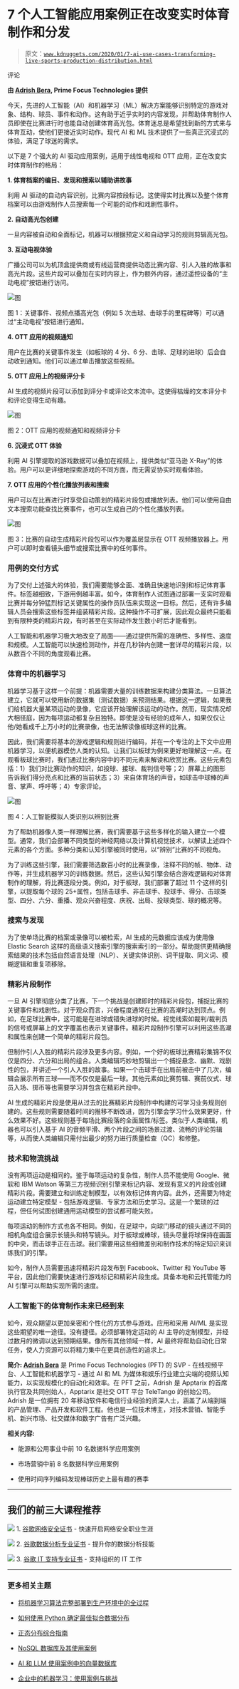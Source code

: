 # 7 个人工智能应用案例正在改变实时体育制作和分发

> 原文：[`www.kdnuggets.com/2020/01/7-ai-use-cases-transforming-live-sports-production-distribution.html`](https://www.kdnuggets.com/2020/01/7-ai-use-cases-transforming-live-sports-production-distribution.html)

评论

**由 [Adrish Bera](https://www.linkedin.com/in/adrishbera/), Prime Focus Technologies 提供**

今天，先进的人工智能（AI）和机器学习（ML）解决方案能够识别特定的游戏对象、结构、球员、事件和动作。这有助于近乎实时的内容发现，并帮助体育制作人员即使在比赛进行时也能自动创建体育高光包。体育迷总是希望找到新的方式来与体育互动，使他们更接近实时动作。现代 AI 和 ML 技术提供了一些真正沉浸式的体验，满足了球迷的需求。

以下是 7 个强大的 AI 驱动应用案例，适用于线性电视和 OTT 应用，正在改变实时体育制作的格局：

**1\. 体育档案的编目、发现和搜索以辅助讲故事**

利用 AI 驱动的自动内容识别，比赛内容按段标记。这使得实时比赛以及整个体育档案可以由游戏制作人员搜索每一个可能的动作和戏剧性事件。

**2\. 自动高光包创建**

一旦内容被自动和全面标记，机器可以根据预定义和自动学习的规则剪辑高光包。

**3\. 互动电视体验**

广播公司可以为机顶盒提供商或有线运营商提供动态比赛内容、引人入胜的故事和高光片段。这些片段可以叠加在实时内容上，作为额外内容，通过遥控设备的“主动电视”按钮进行访问。

![图](img/e39fcefbafc03f10c220c8ba021586b8.png)

图 1：关键事件、视频点播高光包（例如 5 次击球、击球手的里程碑等）可以通过“主动电视”按钮进行通知。

**4\. OTT 应用的视频通知**

用户在比赛的关键事件发生（如板球的 4 分、6 分、击球、足球的进球）后会自动收到通知。他们可以通过单击播放这些视频。

**5\. OTT 应用上的视频评分卡**

AI 生成的视频片段可以添加到评分卡或评论文本流中。这使得枯燥的文本评分卡和评论变得生动有趣。

![图](img/76a99ea12378ebd4848404004e960aea.png)

图 2：OTT 应用的视频通知和视频评分卡

**6\. 沉浸式 OTT 体验**

利用 AI 引擎提取的游戏数据可以叠加在视频上，提供类似“亚马逊 X-Ray”的体验。用户可以更详细地探索游戏的不同方面，而无需妥协实时观看体验。

**7\. OTT 应用的个性化播放列表和搜索**

用户可以在比赛进行时享受自动策划的精彩片段包或播放列表。他们可以使用自由文本搜索功能查找比赛事件，也可以生成自己的个性化播放列表。

![图](img/62f36c15b438b10ebccb0dd5b15b50d2.png)

图 3：比赛的自动生成精彩片段包可以作为覆盖层显示在 OTT 视频播放器上。用户可以即时查看镜头细节或搜索比赛中的任何事件。

### **用例的交付方式**

为了交付上述强大的体验，我们需要能够全面、准确且快速地识别和标记体育事件。标签越细致，下游用例越丰富。如今，体育制作人试图通过部署一支实时观看比赛并每分钟猛烈标记关键属性的操作员队伍来实现这一目标。然后，还有许多编辑人员会搜索这些标签并组装精彩片段。这种操作不可扩展，因此观众最终只能看到有限种类的精彩片段，有时甚至在实际动作发生数小时后才能看到。

人工智能和机器学习极大地改变了局面——通过提供所需的准确性、多样性、速度和规模。人工智能可以快速检测动作，并在几秒钟内创建一套详尽的精彩片段，以从数百个不同的角度观看比赛。

### **体育中的机器学习**

机器学习基于这样一个前提：机器需要大量的训练数据来构建分类算法。一旦算法建立，它就可以使用新的数据集（测试数据）来预测结果。根据这一逻辑，如果我们给机器大量某项运动的录像，它应该开始理解该运动的动作。然而，现实情况却大相径庭，因为每项运动都复杂且独特。即使是没有经验的成年人，如果仅仅让他/她看成千上万小时的比赛录像，也无法解读像板球这样的比赛。

因此，我们需要将基本的游戏逻辑和规则进行编码，并在一个专注的上下文中应用机器学习，以便机器模仿人类的认知。让我们以板球为例来更好地理解这一点。在观看板球比赛时，我们通过比赛内容中的不同元素来解读和欣赏比赛。这些元素包括：1）我们对比赛动作的知识，如投球、接球、裁判信号等；2）屏幕上的图形告诉我们得分亮点和比赛的当前状态；3）来自体育场的声音，如球击中球棒的声音、掌声、呼吁等；4）专家评论。

![图](img/7747e8ece59a9eccbd3ac013be289e59.png)

图 4：人工智能模拟人类识别以辨别比赛

为了帮助机器像人类一样理解比赛，我们需要基于这些多样化的输入建立一个模型。通常，我们会部署不同类型的神经网络以及计算机视觉技术，以解读上述四个元素的各个方面。多种分类和认知引擎被同时使用，以“辨别”比赛的不同视角。

为了训练这些引擎，我们需要筛选数百小时的比赛录像，注释不同的帧、物体、动作等，并生成机器学习的训练数据。然后，这些认知引擎会结合游戏逻辑和对体育制作的理解，将比赛逐段分类。例如，对于板球，我们部署了超过 11 个这样的引擎，以提取每个球的 25+属性，包括击球手、非击球手、投球手、得分、击球类型、四分、六分、重播、观众兴奋程度、庆祝、出局、投球类型、球的概况等。

### **搜索与发现**

为了使单场比赛的档案或录像可以被检索，AI 生成的元数据应该成为使用像 Elastic Search 这样的高级语义搜索引擎的搜索索引的一部分。帮助提供更精确搜索结果的技术包括自然语言处理（NLP）、关键实体识别、词干提取、同义词、模糊逻辑和重复项移除。

### **精彩片段制作**

一旦 AI 引擎彻底分类了比赛，下一个挑战是创建即时的精彩片段包，捕捉比赛的关键事件和戏剧性。对于观众而言，兴奋程度通常在比赛的高潮时达到顶点。例如，在足球比赛中，这可能是在进球或错失进球的时候。视觉线索如裁判/裁判员的信号或屏幕上的文字覆盖也表示关键事件。精彩片段制作引擎可以利用这些高潮和属性来创建一个简单的精彩片段包。

但制作引人入胜的精彩片段涉及更多内容。例如，一个好的板球比赛精彩集锦不仅仅是四分、六分和出局的组合。人类编辑巧妙地剪辑出一个捕捉悬念、幽默、戏剧性的包，并讲述一个引人入胜的故事。如果一个击球手在出局前被击中了几次，编辑会展示所有三球——而不仅仅是最后一球。其他元素如比赛剪辑、赛前仪式、球员入场、掷币等也需要学习并包含在精彩片段中。

AI 生成的精彩片段是使用从过去的比赛精彩片段制作中构建的可学习业务规则创建的。这些规则需要随着时间的推移不断改进，因为引擎会学习什么效果更好，什么效果不好。这些规则基于每场比赛段落的全面属性/标签。类似于人类编辑，机器也可以引入基于 AI 的音频平滑、两个片段之间的场景过渡、流畅的评论剪辑等，从而使人类编辑只需付出最少的努力进行质量检查（QC）和修整。

### **技术和物流挑战**

没有两项运动是相同的。鉴于每项运动的复杂性，制作人员不能使用 Google、微软和 IBM Watson 等第三方视频识别引擎来标记内容、发现有意义的片段或创建精彩片段。需要建立和训练定制模型，以有效标记体育内容。此外，还需要为特定运动建立特定模型 - 包括游戏逻辑、专家方法和历史学习。这是一个繁琐的过程，但任何试图创建通用运动模型的尝试都可能失败。

每项运动的制作方式也各不相同。例如，在足球中，向球门移动的镜头通过不同的相机角度组合展示长镜头和特写镜头。对于板球或棒球，镜头尽量将球保持在画面的中央，而击球手正在击球。我们需要用这些细微差别和制作技术的特定知识来训练我们的引擎。

如今，制作人员需要迅速将精彩片段发布到 Facebook、Twitter 和 YouTube 等平台，因此他们需要快速进行游戏标记和精彩片段生成。具备本地和云托管能力的 AI 引擎可以帮助实现所需的速度。

### **人工智能下的体育制作未来已经到来**

如今，观众期望以更加亲密和个性化的方式参与游戏。应用和采用 AI/ML 是实现这些期望的唯一途径。没有捷径。必须部署特定运动的 AI 主导的定制模型，并经过数月的微调以达到预期结果。像所有其他领域一样，AI 最终将帮助自动化日常任务，使人力资源可以将精力集中在更具创造性的追求上。

**简介: [Adrish Bera](https://www.linkedin.com/in/adrishbera/)** 是 Prime Focus Technologies (PFT) 的 SVP - 在线视频平台、人工智能和机器学习 - 通过 AI 和 ML 为媒体和娱乐行业建立尖端的视频认知能力，以实现规模化的自动化和效率。在 PFT 之前，Adrish 是 Apptarix 的首席执行官及共同创始人，Apptarix 是社交 OTT 平台 TeleTango 的创始公司。Adrish 是一位拥有 20 年移动软件和电信行业经验的资深人士，涵盖了从端到端的产品管理、产品开发和软件工程。他也是一位技术博主，对技术营销、智能手机、新兴市场、社交媒体和数字广告有广泛兴趣。

**相关内容:**

+   能源和公用事业中前 10 名数据科学应用案例

+   市场营销中前 8 名数据科学应用案例

+   使用时间序列编码发现棒球历史上最有趣的赛季

* * *

## 我们的前三大课程推荐

![](img/0244c01ba9267c002ef39d4907e0b8fb.png) 1\. [谷歌网络安全证书](https://www.kdnuggets.com/google-cybersecurity) - 快速开启网络安全职业生涯

![](img/e225c49c3c91745821c8c0368bf04711.png) 2\. [谷歌数据分析专业证书](https://www.kdnuggets.com/google-data-analytics) - 提升你的数据分析技能

![](img/0244c01ba9267c002ef39d4907e0b8fb.png) 3\. [谷歌 IT 支持专业证书](https://www.kdnuggets.com/google-itsupport) - 支持组织的 IT 工作

* * *

### 更多相关主题

+   [将机器学习算法完整部署到生产环境中的全过程](https://www.kdnuggets.com/2021/12/deployment-machine-learning-algorithm-live-production-environment.html)

+   [如何使用 Python 确定最佳拟合数据分布](https://www.kdnuggets.com/2021/09/determine-best-fitting-data-distribution-python.html)

+   [正态分布综合指南](https://www.kdnuggets.com/2022/06/comprehensive-guide-normal-distribution.html)

+   [NoSQL 数据库及其使用案例](https://www.kdnuggets.com/2023/03/nosql-databases-cases.html)

+   [AI 和 LLM 使用案例中的向量数据库](https://www.kdnuggets.com/vector-databases-in-ai-and-llm-use-cases)

+   [企业中的机器学习：使用案例与挑战](https://www.kdnuggets.com/2022/08/dss-machine-learning-enterprise-cases-challenges.html)
